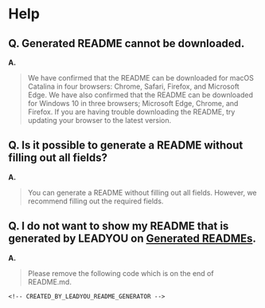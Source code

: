 # Help

## Q. Generated README cannot be downloaded.

**A.**

> We have confirmed that the README can be downloaded for macOS Catalina in four browsers: Chrome, Safari, Firefox, and Microsoft Edge.
> We have also confirmed that the README can be downloaded for Windows 10 in three browsers; Microsoft Edge, Chrome, and Firefox.
> If you are having trouble downloading the README, try updating your browser to the latest version.

## Q. Is it possible to generate a README without filling out all fields?

**A.**

> You can generate a README without filling out all fields.
> However, we recommend filling out the required fields.

## Q. I do not want to show my README that is generated by LEADYOU on [Generated READMEs](/catalog).

**A.**

> Please remove the following code which is on the end of README.md.

```
<!-- CREATED_BY_LEADYOU_README_GENERATOR -->
```
